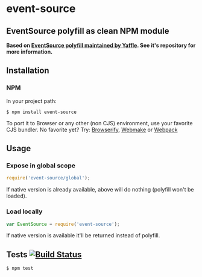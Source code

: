 # event-source

## EventSource polyfill as clean NPM module

__Based on [EventSource polyfill maintained by Yaffle](https://github.com/Yaffle/EventSource). See it's repository for more information.__

## Installation
### NPM

In your project path:

	$ npm install event-source

To port it to Browser or any other (non CJS) environment, use your favorite CJS bundler. No favorite yet? Try: [Browserify](http://browserify.org/), [Webmake](https://github.com/medikoo/modules-webmake) or [Webpack](http://webpack.github.io/)

## Usage

### Expose in global scope

```javascript
require('event-source/global');
```

If native version is already available, above will do nothing (polyfill won't be loaded).

### Load locally

```javascript
var EventSource = require('event-source');
```

If native version is available it'll be returned instead of polyfill.


## Tests [![Build Status](https://travis-ci.org/medikoo/event-source.png)](https://travis-ci.org/medikoo/event-source)

	$ npm test
